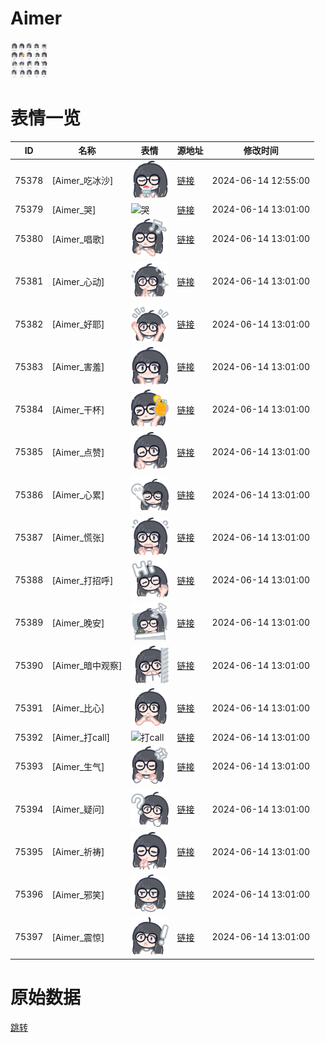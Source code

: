 # Aimer

<img src="./cover.png" height="60" alt="cover" />

# 表情一览

|ID|名称|表情|源地址|修改时间|
|----|----|----|----|----|
|75378|[Aimer_吃冰沙]|<img src="./pic/075378_%5BAimer_吃冰沙%5D.png" height="60" alt="吃冰沙"/>|[链接](https://i0.hdslb.com/bfs/garb/38f96bff71bd8f6e892d8b57aedd0f339816570b.png)|2024-06-14 12:55:00|
|75379|[Aimer_哭]|<img src="./pic/075379_%5BAimer_哭%5D.png" height="60" alt="哭"/>|[链接](https://i0.hdslb.com/bfs/garb/40cc5b491a8df618e471d22547d91b3aa457db9f.png)|2024-06-14 13:01:00|
|75380|[Aimer_唱歌]|<img src="./pic/075380_%5BAimer_唱歌%5D.png" height="60" alt="唱歌"/>|[链接](https://i0.hdslb.com/bfs/garb/20291e90385dd3f261f1a32c21175fb4f1cf1c5b.png)|2024-06-14 13:01:00|
|75381|[Aimer_心动]|<img src="./pic/075381_%5BAimer_心动%5D.png" height="60" alt="心动"/>|[链接](https://i0.hdslb.com/bfs/garb/430d94ac323caf32b7b064a427d93763a7ac2f20.png)|2024-06-14 13:01:00|
|75382|[Aimer_好耶]|<img src="./pic/075382_%5BAimer_好耶%5D.png" height="60" alt="好耶"/>|[链接](https://i0.hdslb.com/bfs/garb/03278235765ffa322afc13ca77073319d80ba8b5.png)|2024-06-14 13:01:00|
|75383|[Aimer_害羞]|<img src="./pic/075383_%5BAimer_害羞%5D.png" height="60" alt="害羞"/>|[链接](https://i0.hdslb.com/bfs/garb/8ea4caf5cae07517622eb5fd5ce2350bd9cdb2af.png)|2024-06-14 13:01:00|
|75384|[Aimer_干杯]|<img src="./pic/075384_%5BAimer_干杯%5D.png" height="60" alt="干杯"/>|[链接](https://i0.hdslb.com/bfs/garb/91ca4041a23ab9d78d604b48f257d7087d78025b.png)|2024-06-14 13:01:00|
|75385|[Aimer_点赞]|<img src="./pic/075385_%5BAimer_点赞%5D.png" height="60" alt="点赞"/>|[链接](https://i0.hdslb.com/bfs/garb/87145500ab9e58b5e2c348a537b7e1be5f8c061d.png)|2024-06-14 13:01:00|
|75386|[Aimer_心累]|<img src="./pic/075386_%5BAimer_心累%5D.png" height="60" alt="心累"/>|[链接](https://i0.hdslb.com/bfs/garb/19beb3433b99fb2af42fb3f83455a8c86dfdb5e4.png)|2024-06-14 13:01:00|
|75387|[Aimer_慌张]|<img src="./pic/075387_%5BAimer_慌张%5D.png" height="60" alt="慌张"/>|[链接](https://i0.hdslb.com/bfs/garb/a8723aac7998f52f9c7b5deaa0c667054419677c.png)|2024-06-14 13:01:00|
|75388|[Aimer_打招呼]|<img src="./pic/075388_%5BAimer_打招呼%5D.png" height="60" alt="打招呼"/>|[链接](https://i0.hdslb.com/bfs/garb/84ac1ab15b9e77d6af98ca67966dc592b052f592.png)|2024-06-14 13:01:00|
|75389|[Aimer_晚安]|<img src="./pic/075389_%5BAimer_晚安%5D.png" height="60" alt="晚安"/>|[链接](https://i0.hdslb.com/bfs/garb/e524c4814657fb31d17671c20cd06f0d290f2153.png)|2024-06-14 13:01:00|
|75390|[Aimer_暗中观察]|<img src="./pic/075390_%5BAimer_暗中观察%5D.png" height="60" alt="暗中观察"/>|[链接](https://i0.hdslb.com/bfs/garb/c4437fff7610e0d84418e46928de3500ec956854.png)|2024-06-14 13:01:00|
|75391|[Aimer_比心]|<img src="./pic/075391_%5BAimer_比心%5D.png" height="60" alt="比心"/>|[链接](https://i0.hdslb.com/bfs/garb/70d58a0e6d76afd807b23dcd912741a13ef70dee.png)|2024-06-14 13:01:00|
|75392|[Aimer_打call]|<img src="./pic/075392_%5BAimer_打call%5D.png" height="60" alt="打call"/>|[链接](https://i0.hdslb.com/bfs/garb/72985fc95926fc9273007eab1fe2a10200ed8f73.png)|2024-06-14 13:01:00|
|75393|[Aimer_生气]|<img src="./pic/075393_%5BAimer_生气%5D.png" height="60" alt="生气"/>|[链接](https://i0.hdslb.com/bfs/garb/ecfb6dee203b60857415903f3b3d6fbc7b0013a6.png)|2024-06-14 13:01:00|
|75394|[Aimer_疑问]|<img src="./pic/075394_%5BAimer_疑问%5D.png" height="60" alt="疑问"/>|[链接](https://i0.hdslb.com/bfs/garb/41648f10d897f2c14b77fb72a834a4414109d6e6.png)|2024-06-14 13:01:00|
|75395|[Aimer_祈祷]|<img src="./pic/075395_%5BAimer_祈祷%5D.png" height="60" alt="祈祷"/>|[链接](https://i0.hdslb.com/bfs/garb/6107ff1827f9ea40d44507d041c8f2c205a1221f.png)|2024-06-14 13:01:00|
|75396|[Aimer_邪笑]|<img src="./pic/075396_%5BAimer_邪笑%5D.png" height="60" alt="邪笑"/>|[链接](https://i0.hdslb.com/bfs/garb/1bf44e1a133eb3226f0c81b538ae7c444e7643a5.png)|2024-06-14 13:01:00|
|75397|[Aimer_震惊]|<img src="./pic/075397_%5BAimer_震惊%5D.png" height="60" alt="震惊"/>|[链接](https://i0.hdslb.com/bfs/garb/0115ed02924ded538e4244d0f0ca88d431a8f8be.png)|2024-06-14 13:01:00|

# 原始数据

[跳转](./raw.json)

